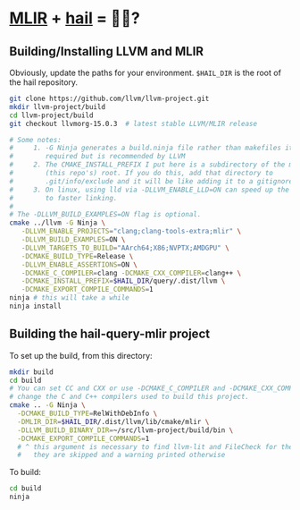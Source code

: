# [MLIR](https://mlir.llvm.org) + [hail](https://hail.is) = 🚀🧬?

## Building/Installing LLVM and MLIR
Obviously, update the paths for your environment. `$HAIL_DIR` is the root of the
hail repository.

```sh
git clone https://github.com/llvm/llvm-project.git
mkdir llvm-project/build
cd llvm-project/build
git checkout llvmorg-15.0.3  # latest stable LLVM/MLIR release

# Some notes:
#     1. -G Ninja generates a build.ninja file rather than makefiles it's not
#        required but is recommended by LLVM
#     2. The CMAKE_INSTALL_PREFIX I put here is a subdirectory of the mlir-hail
#        (this repo's) root. If you do this, add that directory to
#        .git/info/exclude and it will be like adding it to a gitignore
#     3. On linux, using lld via -DLLVM_ENABLE_LLD=ON can speed up the build due
#        to faster linking.
#
# The -DLLVM_BUILD_EXAMPLES=ON flag is optional.
cmake ../llvm -G Ninja \
   -DLLVM_ENABLE_PROJECTS="clang;clang-tools-extra;mlir" \
   -DLLVM_BUILD_EXAMPLES=ON \
   -DLLVM_TARGETS_TO_BUILD="AArch64;X86;NVPTX;AMDGPU" \
   -DCMAKE_BUILD_TYPE=Release \
   -DLLVM_ENABLE_ASSERTIONS=ON \
   -DCMAKE_C_COMPILER=clang -DCMAKE_CXX_COMPILER=clang++ \
   -DCMAKE_INSTALL_PREFIX=$HAIL_DIR/query/.dist/llvm \
   -DCMAKE_EXPORT_COMPILE_COMMANDS=1
ninja # this will take a while
ninja install
```

## Building the hail-query-mlir project

To set up the build, from this directory:

```sh
mkdir build
cd build
# You can set CC and CXX or use -DCMAKE_C_COMPILER and -DCMAKE_CXX_COMPILER to
# change the C and C++ compilers used to build this project.
cmake .. -G Ninja \
  -DCMAKE_BUILD_TYPE=RelWithDebInfo \
  -DMLIR_DIR=$HAIL_DIR/.dist/llvm/lib/cmake/mlir \
  -DLLVM_BUILD_BINARY_DIR=~/src/llvm-project/build/bin \
  -DCMAKE_EXPORT_COMPILE_COMMANDS=1
  # ^ this argument is necessary to find llvm-lit and FileCheck for the tests
  #   they are skipped and a warning printed otherwise
```

To build:
```sh
cd build
ninja
```
